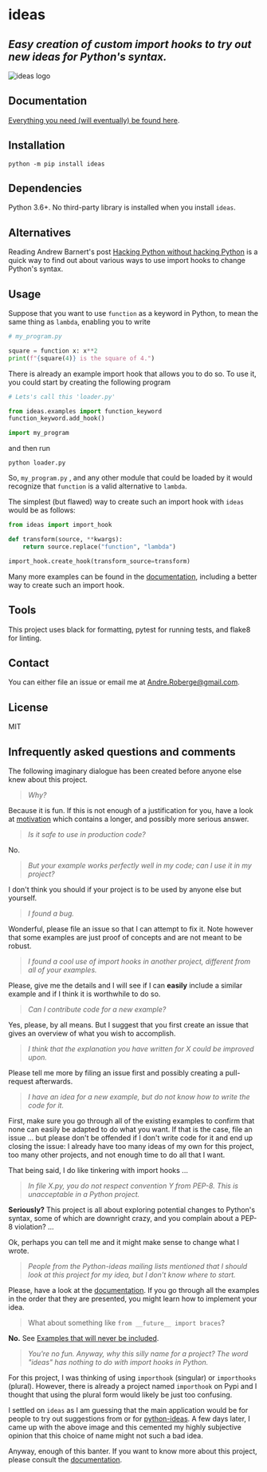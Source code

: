 # ideas

## *Easy creation of custom import hooks to try out new ideas for Python's syntax.*

![ideas logo](https://raw.githubusercontent.com/aroberge/ideas/master/ideas.png)


## Documentation

[Everything you need (will eventually) be found here](https://aroberge.github.io/ideas/docs/html/).

## Installation

```
python -m pip install ideas
```

## Dependencies

Python 3.6+. No third-party library is installed when you install `ideas`.


## Alternatives

Reading Andrew Barnert's post [Hacking Python without hacking Python](http://stupidpythonideas.blogspot.com/2015/06/hacking-python-without-hacking-python.html)
is a quick way to find out about various ways to use import hooks to
change Python's syntax.

## Usage

Suppose that you want to use `function` as a keyword in Python, to mean
the same thing as `lambda`, enabling you to write

```python
# my_program.py

square = function x: x**2
print(f"{square(4)} is the square of 4.")
```

There is already an example import hook that allows you to do so.
To use it, you could start by creating the following program

```python
# Lets's call this 'loader.py'

from ideas.examples import function_keyword
function_keyword.add_hook()

import my_program
```

and then run

```
python loader.py
```

So, `my_program.py` , and any other module that could be
loaded by it would recognize that `function` is a valid alternative to `lambda`.

The simplest (but flawed) way to create such an import hook with `ideas`
would be as follows:

```python
from ideas import import_hook

def transform(source, **kwargs):
    return source.replace("function", "lambda")

import_hook.create_hook(transform_source=transform)
```

Many more examples can be found in the [documentation](https://aroberge.github.io/ideas/docs/html/), including a better way to create such an import hook.


## Tools

This project uses black for formatting, pytest for running tests,
and flake8 for linting.

## Contact

You can either file an issue or email me at <Andre.Roberge@gmail.com>.


## License

MIT


## Infrequently asked questions and comments

The following imaginary dialogue has been created before anyone else knew about
this project.

> _Why?_

Because it is fun. If this is not enough of a justification for you, have a look at
[motivation](https://aroberge.github.io/ideas/docs/html/motivation.html)
which contains a longer, and possibly more serious answer.

> _Is it safe to use in production code?_

No.

> _But your example works perfectly well in my code; can I use it in my
> project?_

I don't think you should if your project is to be used by anyone else
but yourself.

> _I found a bug._

Wonderful, please file an issue so that I can attempt to fix it. Note however
that some examples are just proof of concepts and are not meant to be robust.

> _I found a cool use of import hooks in another project, different from
> all of your examples._

Please, give me the details and I will see if I can **easily** include
a similar example and if I think it is worthwhile to do so.

> _Can I contribute code for a new example?_

Yes, please, by all means. But I suggest that you first create an issue that gives
an overview of what you wish to accomplish.

> _I think that the explanation you have written for X could be improved upon._

Please tell me more by filing an issue first and possibly creating a pull-request afterwards.

> _I have an idea for a new example, but do not know how to write the code for it._

First, make sure you go through all of the existing examples to confirm that
none can easily be adapted to do what you want.
If that is the case, file an issue ...
but please don't be offended if I don't write code for it
and end up closing the issue: I already have too many ideas of my own
for this project, too many other projects, and not
enough time to do all that I want.

That being said, I do like tinkering with import hooks ...

> _In file X.py, you do not respect convention Y from PEP-8. This is unacceptable
> in a Python project._

**Seriously?**  This project is all about exploring potential changes
to Python's syntax, some of which are downright crazy, and you complain
about a PEP-8 violation? ...

Ok, perhaps you can tell me and it might make sense to change what I wrote.

> _People from the Python-ideas mailing lists mentioned that I should look
> at this project for my idea, but I don't know where to start._

Please, have a look at the [documentation](https://aroberge.github.io/ideas/docs/html/).
If you go through all the examples in the order that they are presented, you
might learn how to implement your idea.

> What about something like `from __future__ import braces`?

**No.** See [Examples that will never be included](https://aroberge.github.io/ideas/docs/html/excluded.html).

> _You're no fun. Anyway, why this silly name for a project?
> The word "ideas" has nothing to do with import hooks in Python._

For this project, I was thinking of using `importhook` (singular) or
`importhooks` (plural). However, there is already a project named
`importhook` on Pypi and I thought that using the plural form would
likely be just too confusing.

I settled on `ideas` as I am guessing that the main application would be
for people to try out suggestions from or for
[python-ideas](https://mail.python.org/archives/list/python-ideas@python.org/).
A few days later, I came up with the above image and this cemented my
highly subjective opinion that this choice of name might not such a bad idea.

Anyway, enough of this banter. If you want to know more about this project,
please consult the [documentation](https://aroberge.github.io/ideas/docs/html/).
